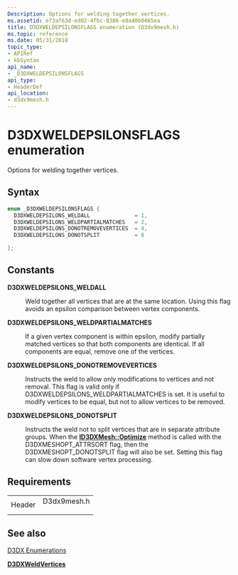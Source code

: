 ```yaml
---
Description: Options for welding together vertices.
ms.assetid: e73af63d-ed02-4fbc-8386-e8a40b0465ea
title: D3DXWELDEPSILONSFLAGS enumeration (D3dx9mesh.h)
ms.topic: reference
ms.date: 05/31/2018
topic_type: 
- APIRef
- kbSyntax
api_name: 
- _D3DXWELDEPSILONSFLAGS
api_type: 
- HeaderDef
api_location: 
- d3dx9mesh.h
---
```


# D3DXWELDEPSILONSFLAGS enumeration

Options for welding together vertices.

## Syntax


```C++
enum _D3DXWELDEPSILONSFLAGS {
  D3DXWELDEPSILONS_WELDALL              = 1, 
  D3DXWELDEPSILONS_WELDPARTIALMATCHES   = 2, 
  D3DXWELDEPSILONS_DONOTREMOVEVERTICES  = 4, 
  D3DXWELDEPSILONS_DONOTSPLIT           = 8 

};
```



## Constants

<dl> <dt>

<span id="D3DXWELDEPSILONS_WELDALL"></span><span id="d3dxweldepsilons_weldall"></span>**D3DXWELDEPSILONS\_WELDALL**
</dt> <dd>

Weld together all vertices that are at the same location. Using this flag avoids an epsilon comparison between vertex components.

</dd> <dt>

<span id="D3DXWELDEPSILONS_WELDPARTIALMATCHES"></span><span id="d3dxweldepsilons_weldpartialmatches"></span>**D3DXWELDEPSILONS\_WELDPARTIALMATCHES**
</dt> <dd>

If a given vertex component is within epsilon, modify partially matched vertices so that both components are identical. If all components are equal, remove one of the vertices.

</dd> <dt>

<span id="D3DXWELDEPSILONS_DONOTREMOVEVERTICES"></span><span id="d3dxweldepsilons_donotremovevertices"></span>**D3DXWELDEPSILONS\_DONOTREMOVEVERTICES**
</dt> <dd>

Instructs the weld to allow only modifications to vertices and not removal. This flag is valid only if D3DXWELDEPSILONS\_WELDPARTIALMATCHES is set. It is useful to modify vertices to be equal, but not to allow vertices to be removed.

</dd> <dt>

<span id="D3DXWELDEPSILONS_DONOTSPLIT"></span><span id="d3dxweldepsilons_donotsplit"></span>**D3DXWELDEPSILONS\_DONOTSPLIT**
</dt> <dd>

Instructs the weld not to split vertices that are in separate attribute groups. When the [**ID3DXMesh::Optimize**](id3dxmesh--optimize.md) method is called with the D3DXMESHOPT\_ATTRSORT flag, then the D3DXMESHOPT\_DONOTSPLIT flag will also be set. Setting this flag can slow down software vertex processing.

</dd> </dl>

## Requirements



|                   |                                                                                        |
|-------------------|----------------------------------------------------------------------------------------|
| Header<br/> | <dl> <dt>D3dx9mesh.h</dt> </dl> |



## See also

<dl> <dt>

[D3DX Enumerations](dx9-graphics-reference-d3dx-enums.md)
</dt> <dt>

[**D3DXWeldVertices**](d3dxweldvertices.md)
</dt> </dl>

 

 




